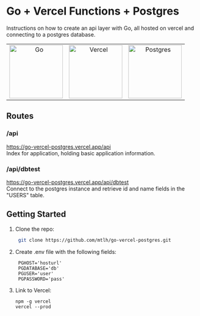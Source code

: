 # Go + Vercel Functions + Postgres 

Instructions on how to create an api layer with Go, all hosted on vercel and connecting to a postgres database.

<table>
  <tr>
    <td align="center">
      <a href="https://go.dev/">
        <img src="https://i.pinimg.com/564x/9c/1a/7b/9c1a7b98ba1e02023393846c9509c587.jpg" alt="Go" width="140">
      </a>
    </td>
    <td align="center">
      <a href="https://vercel.com/">
        <img src="https://encore.dev/assets/resources/vercel_cover.jpg" alt="Vercel" width="140">
      </a>
    </td>
    <td align="center">
      <a href="https://www.postgresql.org/">
        <img src="https://cdn.clever-cloud.com/uploads/2023/08/pgsql.svg" alt="Postgres" width="140">
      </a>
    </td>
  </tr>
</table>

## Routes

### /api
<a href="https://go-vercel-postgres.vercel.app/api">https://go-vercel-postgres.vercel.app/api</a>
<br>
Index for application, holding basic application information.

### /api/dbtest
<a href="https://go-vercel-postgres.vercel.app/api/dbtest">https://go-vercel-postgres.vercel.app/api/dbtest</a>
<br>
Connect to the postgres instance and retrieve id and name fields in the "USERS" table.

## Getting Started

1. Clone the repo:
   ```sh
    git clone https://github.com/mtlh/go-vercel-postgres.git
   ```

2. Create .env file with the following fields:
   ```
    PGHOST='hosturl'
    PGDATABASE='db'
    PGUSER='user'
    PGPASSWORD='pass'
   ```

3. Link to Vercel:
    ```
    npm -g vercel
    vercel --prod
   ```
